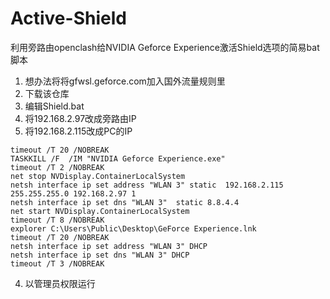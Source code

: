# Active-Shield
利用旁路由openclash给NVIDIA Geforce Experience激活Shield选项的简易bat脚本
1. 想办法将将gfwsl.geforce.com加入国外流量规则里
2. 下载该仓库
3. 编辑Shield.bat 
1. 将192.168.2.97改成旁路由IP
2. 将192.168.2.115改成PC的IP
```
timeout /T 20 /NOBREAK
TASKKILL /F  /IM "NVIDIA Geforce Experience.exe"
timeout /T 2 /NOBREAK
net stop NVDisplay.ContainerLocalSystem
netsh interface ip set address "WLAN 3" static  192.168.2.115 255.255.255.0 192.168.2.97 1
netsh interface ip set dns "WLAN 3"  static 8.8.4.4
net start NVDisplay.ContainerLocalSystem
timeout /T 8 /NOBREAK
explorer C:\Users\Public\Desktop\GeForce Experience.lnk
timeout /T 20 /NOBREAK
netsh interface ip set address "WLAN 3" DHCP
netsh interface ip set dns "WLAN 3" DHCP
timeout /T 3 /NOBREAK
```
4. 以管理员权限运行
